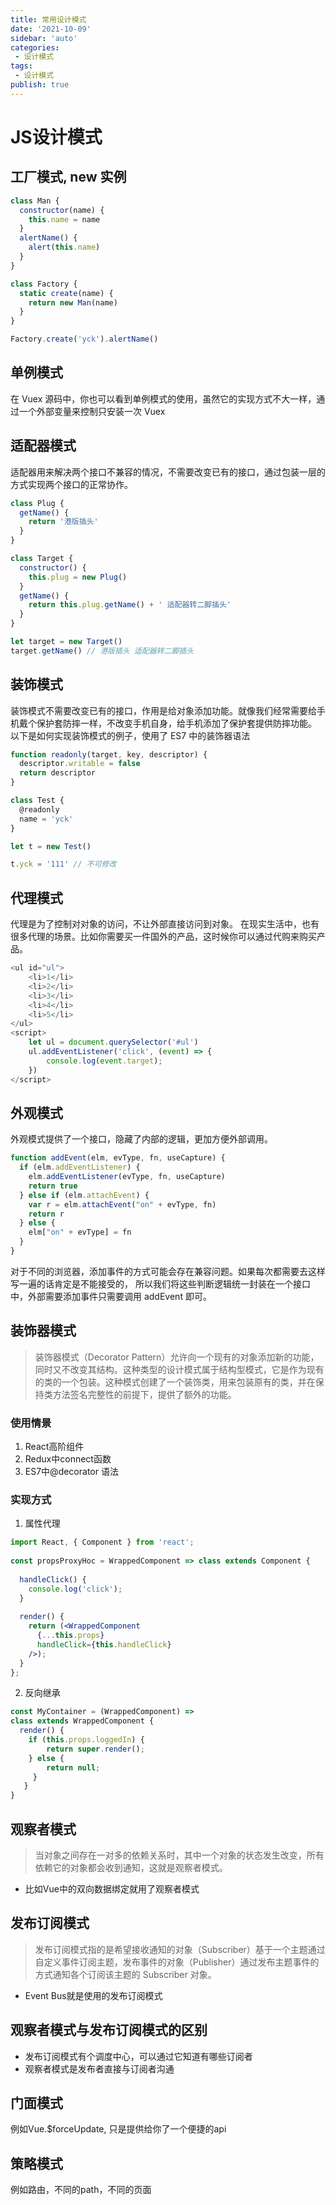 ```yaml
---
title: 常用设计模式
date: '2021-10-09'
sidebar: 'auto'
categories:
 - 设计模式
tags:
 - 设计模式
publish: true
---
```

# JS设计模式

## 工厂模式, new 实例
```js
class Man {
  constructor(name) {
    this.name = name
  }
  alertName() {
    alert(this.name)
  }
}

class Factory {
  static create(name) {
    return new Man(name)
  }
}

Factory.create('yck').alertName()
```

## 单例模式
在 Vuex 源码中，你也可以看到单例模式的使用，虽然它的实现方式不大一样，通过一个外部变量来控制只安装一次 Vuex

## 适配器模式
适配器用来解决两个接口不兼容的情况，不需要改变已有的接口，通过包装一层的方式实现两个接口的正常协作。
```js
class Plug {
  getName() {
    return '港版插头'
  }
}

class Target {
  constructor() {
    this.plug = new Plug()
  }
  getName() {
    return this.plug.getName() + ' 适配器转二脚插头'
  }
}

let target = new Target()
target.getName() // 港版插头 适配器转二脚插头
```

## 装饰模式
装饰模式不需要改变已有的接口，作用是给对象添加功能。就像我们经常需要给手机戴个保护套防摔一样，不改变手机自身，给手机添加了保护套提供防摔功能。
以下是如何实现装饰模式的例子，使用了 ES7 中的装饰器语法
```js
function readonly(target, key, descriptor) {
  descriptor.writable = false
  return descriptor
}

class Test {
  @readonly
  name = 'yck'
}

let t = new Test()

t.yck = '111' // 不可修改
```

## 代理模式
代理是为了控制对对象的访问，不让外部直接访问到对象。
在现实生活中，也有很多代理的场景。比如你需要买一件国外的产品，这时候你可以通过代购来购买产品。
```js
<ul id="ul">
    <li>1</li>
    <li>2</li>
    <li>3</li>
    <li>4</li>
    <li>5</li>
</ul>
<script>
    let ul = document.querySelector('#ul')
    ul.addEventListener('click', (event) => {
        console.log(event.target);
    })
</script>
```

## 外观模式
外观模式提供了一个接口，隐藏了内部的逻辑，更加方便外部调用。
```js
function addEvent(elm, evType, fn, useCapture) {
  if (elm.addEventListener) {
    elm.addEventListener(evType, fn, useCapture)
    return true
  } else if (elm.attachEvent) {
    var r = elm.attachEvent("on" + evType, fn)
    return r
  } else {
    elm["on" + evType] = fn
  }
}
```
对于不同的浏览器，添加事件的方式可能会存在兼容问题。如果每次都需要去这样写一遍的话肯定是不能接受的，
所以我们将这些判断逻辑统一封装在一个接口中，外部需要添加事件只需要调用 addEvent 即可。

## 装饰器模式
> 装饰器模式（Decorator Pattern）允许向一个现有的对象添加新的功能，同时又不改变其结构。这种类型的设计模式属于结构型模式，它是作为现有的类的一个包装。这种模式创建了一个装饰类，用来包装原有的类，并在保持类方法签名完整性的前提下，提供了额外的功能。

### 使用情景
1. React高阶组件
2. Redux中connect函数
3. ES7中@decorator 语法

### 实现方式
1. 属性代理
```jsx
import React, { Component } from 'react';
 
const propsProxyHoc = WrappedComponent => class extends Component {
 
  handleClick() {
    console.log('click');
  }
 
  render() {
    return (<WrappedComponent
      {...this.props}
      handleClick={this.handleClick}
    />);
  }
};
```

2. 反向继承
```jsx
const MyContainer = (WrappedComponent) => 
class extends WrappedComponent {
  render() {
    if (this.props.loggedIn) {
        return super.render(); 
    } else {
        return null;
     }
   }
}
```

## 观察者模式
> 当对象之间存在一对多的依赖关系时，其中一个对象的状态发生改变，所有依赖它的对象都会收到通知，这就是观察者模式。
- 比如Vue中的双向数据绑定就用了观察者模式

## 发布订阅模式
> 发布订阅模式指的是希望接收通知的对象（Subscriber）基于一个主题通过自定义事件订阅主题，发布事件的对象（Publisher）通过发布主题事件的方式通知各个订阅该主题的 Subscriber 对象。
- Event Bus就是使用的发布订阅模式

## 观察者模式与发布订阅模式的区别
- 发布订阅模式有个调度中心，可以通过它知道有哪些订阅者
- 观察者模式是发布者直接与订阅者沟通

## 门面模式
例如Vue.$forceUpdate, 只是提供给你了一个便捷的api

## 策略模式
例如路由，不同的path，不同的页面